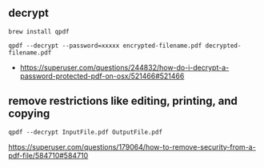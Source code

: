 ## decrypt

`brew install qpdf`

`qpdf --decrypt --password=xxxxx encrypted-filename.pdf decrypted-filename.pdf`

- https://superuser.com/questions/244832/how-do-i-decrypt-a-password-protected-pdf-on-osx/521466#521466

## remove restrictions like editing, printing, and copying

`qpdf --decrypt InputFile.pdf OutputFile.pdf`

https://superuser.com/questions/179064/how-to-remove-security-from-a-pdf-file/584710#584710
